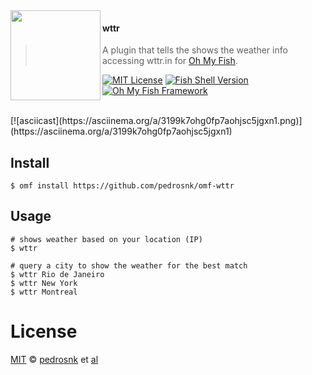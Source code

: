 <img src="https://cdn.rawgit.com/oh-my-fish/oh-my-fish/e4f1c2e0219a17e2c748b824004c8d0b38055c16/docs/logo.svg" align="left" width="144px" height="144px"/>

#### wttr
> A plugin that tells the shows the weather info accessing wttr.in for [Oh My Fish][omf-link].

[![MIT License](https://img.shields.io/badge/license-MIT-007EC7.svg?style=flat-square)](/LICENSE)
[![Fish Shell Version](https://img.shields.io/badge/fish-v2.2.0-007EC7.svg?style=flat-square)](http://fishshell.com)
[![Oh My Fish Framework](https://img.shields.io/badge/Oh%20My%20Fish-Framework-007EC7.svg?style=flat-square)](https://www.github.com/oh-my-fish/oh-my-fish)

<br/>
[![asciicast](https://asciinema.org/a/3199k7ohg0fp7aohjsc5jgxn1.png)](https://asciinema.org/a/3199k7ohg0fp7aohjsc5jgxn1)
<br/>

## Install

```fish
$ omf install https://github.com/pedrosnk/omf-wttr
```

## Usage

```fish
# shows weather based on your location (IP)
$ wttr

# query a city to show the weather for the best match
$ wttr Rio de Janeiro
$ wttr New York
$ wttr Montreal
```

# License

[MIT][mit] © [pedrosnk][author] et [al][contributors]


[mit]:            http://opensource.org/licenses/MIT
[author]:         http://github.com/pedrosnk
[contributors]:   https://github.com/pedrosnk/omf-wttr/graphs/contributors
[omf-link]:       https://www.github.com/oh-my-fish/oh-my-fish

[license-badge]:  https://img.shields.io/badge/license-MIT-007EC7.svg?style=flat-square
